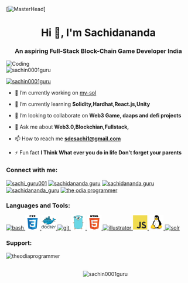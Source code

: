 [![MasterHead](https://assets.bwbx.io/images/users/iqjWHBFdfxIU/iEFu2oofb0rE/v0/-999x-999.gif)]
<h1 align="center">Hi 👋, I'm Sachidananda</h1>
<h3 align="center">An aspiring Full-Stack Block-Chain Game Developer India</h3>
<img align="right" alt="Coding" width="850" src="https://camo.githubusercontent.com/deae7e77ed06c8409537b01cfa9fae37278f26e313b0aaf8983c6c41c6fc23dd/68747470733a2f2f63646e622e61727473746174696f6e2e636f6d2f702f6173736574732f696d616765732f696d616765732f3034382f3238322f3733332f6f726967696e616c2f6578636570747265612d67616d6572726f6f6d2d312d7265766973696f6e65642d302e6769663f31363439373631313035">

<p align="left"> <img src="https://komarev.com/ghpvc/?username=sachin0001guru&label=Profile%20views&color=0e75b6&style=flat" alt="sachin0001guru" /> </p>

<p align="left"> <a href="https://github.com/ryo-ma/github-profile-trophy"><img src="https://github-profile-trophy.vercel.app/?username=sachin0001guru" alt="sachin0001guru" /></a> </p>

- 🔭 I’m currently working on [my-sol](https://github.com/Sachin0001guru/my-sol)

- 🌱 I’m currently learning **Solidity,Hardhat,React.js,Unity**

- 👯 I’m looking to collaborate on **Web3 Game, daaps and defi projects**

- 💬 Ask me about **Web3.0,Blockchian,Fullstack,**

- 📫 How to reach me **sdesachi1@gmail.com**

- ⚡ Fun fact **I Think What ever you do in life Don't forget your parents**

<h3 align="left">Connect with me:</h3>
<p align="left">
<a href="https://twitter.com/sachi_guru001" target="blank"><img align="center" src="https://raw.githubusercontent.com/rahuldkjain/github-profile-readme-generator/master/src/images/icons/Social/twitter.svg" alt="sachi_guru001" height="30" width="40" /></a>
<a href="https://linkedin.com/in/sachidananda guru" target="blank"><img align="center" src="https://raw.githubusercontent.com/rahuldkjain/github-profile-readme-generator/master/src/images/icons/Social/linked-in-alt.svg" alt="sachidananda guru" height="30" width="40" /></a>
<a href="https://fb.com/sachidananda guru" target="blank"><img align="center" src="https://raw.githubusercontent.com/rahuldkjain/github-profile-readme-generator/master/src/images/icons/Social/facebook.svg" alt="sachidananda guru" height="30" width="40" /></a>
<a href="https://instagram.com/sachidananda_guru" target="blank"><img align="center" src="https://raw.githubusercontent.com/rahuldkjain/github-profile-readme-generator/master/src/images/icons/Social/instagram.svg" alt="sachidananda_guru" height="30" width="40" /></a>
<a href="https://www.youtube.com/c/the odia programmer" target="blank"><img align="center" src="https://raw.githubusercontent.com/rahuldkjain/github-profile-readme-generator/master/src/images/icons/Social/youtube.svg" alt="the odia programmer" height="30" width="40" /></a>
</p>

<h3 align="left">Languages and Tools:</h3>
<p align="left"> <a href="https://www.gnu.org/software/bash/" target="_blank" rel="noreferrer"> <img src="https://www.vectorlogo.zone/logos/gnu_bash/gnu_bash-icon.svg" alt="bash" width="40" height="40"/> </a> <a href="https://www.w3schools.com/css/" target="_blank" rel="noreferrer"> <img src="https://raw.githubusercontent.com/devicons/devicon/master/icons/css3/css3-original-wordmark.svg" alt="css3" width="40" height="40"/> </a> <a href="https://www.docker.com/" target="_blank" rel="noreferrer"> <img src="https://raw.githubusercontent.com/devicons/devicon/master/icons/docker/docker-original-wordmark.svg" alt="docker" width="40" height="40"/> </a> <a href="https://git-scm.com/" target="_blank" rel="noreferrer"> <img src="https://www.vectorlogo.zone/logos/git-scm/git-scm-icon.svg" alt="git" width="40" height="40"/> </a> <a href="https://golang.org" target="_blank" rel="noreferrer"> <img src="https://raw.githubusercontent.com/devicons/devicon/master/icons/go/go-original.svg" alt="go" width="40" height="40"/> </a> <a href="https://www.w3.org/html/" target="_blank" rel="noreferrer"> <img src="https://raw.githubusercontent.com/devicons/devicon/master/icons/html5/html5-original-wordmark.svg" alt="html5" width="40" height="40"/> </a> <a href="https://www.adobe.com/in/products/illustrator.html" target="_blank" rel="noreferrer"> <img src="https://www.vectorlogo.zone/logos/adobe_illustrator/adobe_illustrator-icon.svg" alt="illustrator" width="40" height="40"/> </a> <a href="https://developer.mozilla.org/en-US/docs/Web/JavaScript" target="_blank" rel="noreferrer"> <img src="https://raw.githubusercontent.com/devicons/devicon/master/icons/javascript/javascript-original.svg" alt="javascript" width="40" height="40"/> </a> <a href="https://www.linux.org/" target="_blank" rel="noreferrer"> <img src="https://raw.githubusercontent.com/devicons/devicon/master/icons/linux/linux-original.svg" alt="linux" width="40" height="40"/> </a> <a href="https://lucene.apache.org/solr/" target="_blank" rel="noreferrer"> <img src="https://www.vectorlogo.zone/logos/apache_solr/apache_solr-icon.svg" alt="solr" width="40" height="40"/> </a> </p>

<h3 align="left">Support:</h3>
<p><a href="https://www.buymeacoffee.com/theodiaprogrammer"> <img align="left" src="https://cdn.buymeacoffee.com/buttons/v2/default-yellow.png" height="50" width="210" alt="theodiaprogrammer" /></a></p><br><br>

<p><img align="center" src="https://github-readme-stats.vercel.app/api/top-langs?username=sachin0001guru&show_icons=true&locale=en&layout=compact" alt="sachin0001guru" /></p>
